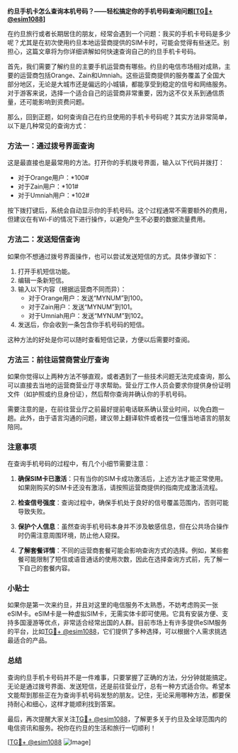 **约旦手机卡怎么查询本机号码？——轻松搞定你的手机号码查询问题[[TG💪+ @esim1088](https://t.me/s/esim1088)]**

在约旦旅行或者长期居住的朋友，经常会遇到一个问题：我买的手机卡号码是多少呢？尤其是在初次使用约旦本地运营商提供的SIM卡时，可能会觉得有些迷茫。别担心，这篇文章将为你详细讲解如何快速查询自己的约旦手机卡号码。

首先，我们需要了解约旦的主要手机运营商有哪些。约旦的电信市场相对成熟，主要的运营商包括Orange、Zain和Umniah。这些运营商提供的服务覆盖了全国大部分地区，无论是大城市还是偏远的小城镇，都能享受到稳定的信号和网络服务。对于游客来说，选择一个适合自己的运营商非常重要，因为这不仅关系到通信质量，还可能影响到资费问题。

那么，回到正题，如何查询自己在约旦使用的手机卡号码呢？其实方法非常简单，以下是几种常见的查询方式：

### 方法一：通过拨号界面查询

这是最直接也是最常用的方法。打开你的手机拨号界面，输入以下代码并拨打：

- 对于Orange用户：*100#
- 对于Zain用户：*101#
- 对于Umniah用户：*102#

按下拨打键后，系统会自动显示你的手机号码。这个过程通常不需要额外的费用，但建议在有Wi-Fi的情况下进行操作，以避免产生不必要的数据流量费用。

### 方法二：发送短信查询

如果你不想通过拨号界面操作，也可以尝试发送短信的方式。具体步骤如下：

1. 打开手机短信功能。
2. 编辑一条新短信。
3. 输入以下内容（根据运营商不同而异）：
   - 对于Orange用户：发送“MYNUM”到100。
   - 对于Zain用户：发送“MYNUM”到101。
   - 对于Umniah用户：发送“MYNUM”到102。
4. 发送后，你会收到一条包含你手机号码的短信。

这种方法的好处是你可以随时查看短信记录，方便以后需要时查阅。

### 方法三：前往运营商营业厅查询

如果你觉得以上两种方法不够直观，或者遇到了一些技术问题无法完成查询，那么可以直接去当地的运营商营业厅寻求帮助。营业厅工作人员会要求你提供身份证明文件（如护照或约旦身份证），然后帮你查询并确认你的手机号码。

需要注意的是，在前往营业厅之前最好提前电话联系确认营业时间，以免白跑一趟。此外，由于语言沟通的问题，建议带上翻译软件或者找一位懂当地语言的朋友陪同。

### 注意事项

在查询手机号码的过程中，有几个小细节需要注意：

1. **确保SIM卡已激活**：只有当你的SIM卡成功激活后，上述方法才能正常使用。如果刚购买的SIM卡还没有激活，请按照运营商提供的指南完成激活流程。
   
2. **检查信号强度**：查询过程中，确保手机处于良好的信号覆盖范围内，否则可能导致失败。

3. **保护个人信息**：虽然查询手机号码本身并不涉及敏感信息，但在公共场合操作时仍需注意周围环境，防止他人窥探。

4. **了解套餐详情**：不同的运营商套餐可能会影响查询方式的选择。例如，某些套餐可能限制了短信或语音通话的使用次数，因此在选择查询方式前，先了解一下自己的套餐内容。

### 小贴士

如果你是第一次来约旦，并且对这里的电信服务不太熟悉，不妨考虑购买一张eSIM卡。eSIM卡是一种虚拟SIM卡，无需实体卡即可使用。它具有安装方便、支持多国漫游等优点，非常适合经常出国的人群。目前市场上有许多提供eSIM服务的平台，比如[TG💪+ @esim1088](https://t.me/s/esim1088)，它们提供了多种选择，可以根据个人需求挑选最适合的产品。

### 总结

查询约旦手机卡号码并不是一件难事，只要掌握了正确的方法，分分钟就能搞定。无论是通过拨号界面、发送短信，还是前往营业厅，总有一种方式适合你。希望本文能帮到那些正在为查询手机号码发愁的朋友。记住，无论采用哪种方法，都要保持耐心和细心，这样才能顺利找到答案。

最后，再次提醒大家关注[TG💪+ @esim1088](https://t.me/s/esim1088)，了解更多关于约旦及全球范围内的电信资讯和服务。祝你在约旦的生活和旅行一切顺利！

[[TG💪+ @esim1088](https://t.me/s/esim1088) ![Image](https://i.postimg.cc/4NQfJmqS/Snipaste-2025-05-13-00-14-12.png)]